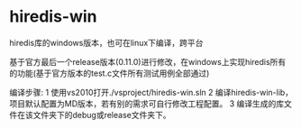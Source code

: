 hiredis-win
===========

hiredis库的windows版本，也可在linux下编译，跨平台

基于官方最后一个release版本(0.11.0)进行修改，在windows上实现hiredis所有的功能(基于官方版本的test.c文件所有测试用例全部通过)

编译步骤:
  1 使用vs2010打开./vsproject/hiredis-win.sln
  2 编译hiredis-win-lib，项目默认配置为MD版本，若有别的需求可自行修改工程配置。
  3 编译生成的库文件在该文件夹下的debug或release文件夹下。
